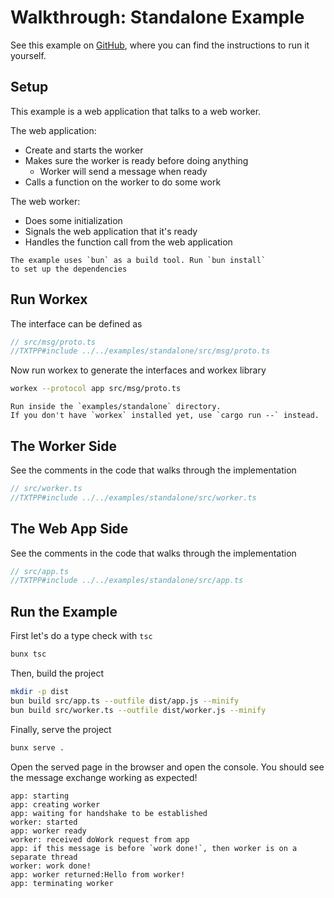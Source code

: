 # Walkthrough: Standalone Example

See this example on [GitHub](https://github.com/Pistonite/workex/tree/main/examples/standalone),
where you can find the instructions to run it yourself.

## Setup

This example is a web application that talks to a web worker.

The web application:

- Create and starts the worker
- Makes sure the worker is ready before doing anything
  - Worker will send a message when ready
- Calls a function on the worker to do some work

The web worker:

- Does some initialization
- Signals the web application that it's ready
- Handles the function call from the web application

```admonish tip
The example uses `bun` as a build tool. Run `bun install`
to set up the dependencies
```

## Run Workex

The interface can be defined as

```typescript
// src/msg/proto.ts
//TXTPP#include ../../examples/standalone/src/msg/proto.ts
```

Now run workex to generate the interfaces and workex library

```bash
workex --protocol app src/msg/proto.ts
```
```admonish info
Run inside the `examples/standalone` directory.
If you don't have `workex` installed yet, use `cargo run --` instead.
```

## The Worker Side
See the comments in the code that walks through the implementation
```typescript
// src/worker.ts
//TXTPP#include ../../examples/standalone/src/worker.ts
```

## The Web App Side
See the comments in the code that walks through the implementation
```typescript
// src/app.ts
//TXTPP#include ../../examples/standalone/src/app.ts
```
## Run the Example
First let's do a type check with `tsc`

```bash
bunx tsc
```

Then, build the project

```bash
mkdir -p dist
bun build src/app.ts --outfile dist/app.js --minify
bun build src/worker.ts --outfile dist/worker.js --minify
```

Finally, serve the project

```bash
bunx serve .
```

Open the served page in the browser and open the console. You should see the message exchange
working as expected!
```
app: starting
app: creating worker
app: waiting for handshake to be established
worker: started
app: worker ready
worker: received doWork request from app
app: if this message is before `work done!`, then worker is on a separate thread
worker: work done!
app: worker returned:Hello from worker!
app: terminating worker
```
